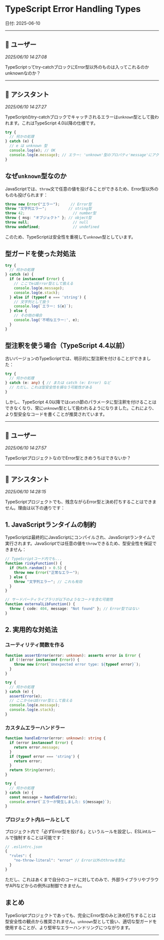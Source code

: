 # TypeScript Error Handling Types

日付: 2025-06-10

---

## 👤 ユーザー
*2025/06/10 14:27:08*

TypeScriptってtry-catchブロックにError型以外のものは入ってこれるのかunknownなのか？

---

## 🤖 アシスタント
*2025/06/10 14:27:27*

TypeScriptのtry-catchブロックでキャッチされるエラーは`unknown`型として扱われます。これはTypeScript 4.0以降の仕様です。

```typescript
try {
  // 何かの処理
} catch (e) {
  // e は unknown 型
  console.log(e); // OK
  console.log(e.message); // エラー: 'unknown'型のプロパティ'message'にアクセスできない
}
```

## なぜ`unknown`型なのか

JavaScriptでは、`throw`文で任意の値を投げることができるため、Error型以外のものも投げられます：

```typescript
throw new Error("エラー");     // Error型
throw "文字列エラー";          // string型
throw 42;                      // number型
throw { msg: "オブジェクト" }; // object型
throw null;                    // null
throw undefined;               // undefined
```

このため、TypeScriptは安全性を重視して`unknown`型としています。

## 型ガードを使った対処法

```typescript
try {
  // 何かの処理
} catch (e) {
  if (e instanceof Error) {
    // ここでeはError型として扱える
    console.log(e.message);
    console.log(e.stack);
  } else if (typeof e === 'string') {
    // 文字列として扱う
    console.log(`エラー: ${e}`);
  } else {
    // その他の場合
    console.log('不明なエラー:', e);
  }
}
```

## 型注釈を使う場合（TypeScript 4.4以前）

古いバージョンのTypeScriptでは、明示的に型注釈を付けることができました：

```typescript
try {
  // 何かの処理
} catch (e: any) { // または catch (e: Error) など
  // ただし、これは型安全性を損なう可能性がある
}
```

しかし、TypeScript 4.0以降では`catch`節のパラメータに型注釈を付けることはできなくなり、常に`unknown`型として扱われるようになりました。これにより、より型安全なコードを書くことが推奨されています。

---

## 👤 ユーザー
*2025/06/10 14:27:57*

TypeScriptプロジェクトなのでError型ときめうちはできないか？

---

## 🤖 アシスタント
*2025/06/10 14:28:15*

TypeScriptプロジェクトでも、残念ながらError型と決め打ちすることはできません。理由は以下の通りです：

## 1. JavaScriptランタイムの制約

TypeScriptは最終的にJavaScriptにコンパイルされ、JavaScriptランタイムで実行されます。JavaScriptでは任意の値を`throw`できるため、型安全性を保証できません：

```typescript
// TypeScriptコード内でも...
function riskyFunction() {
  if (Math.random() > 0.5) {
    throw new Error("正常なエラー");
  } else {
    throw "文字列エラー"; // これも有効
  }
}

// サードパーティライブラリが以下のようなコードを含む可能性
function externalLibFunction() {
  throw { code: 404, message: "Not found" }; // Error型ではない
}
```

## 2. 実用的な対処法

### ユーティリティ関数を作る

```typescript
function assertError(error: unknown): asserts error is Error {
  if (!(error instanceof Error)) {
    throw new Error(`Unexpected error type: ${typeof error}`);
  }
}

try {
  // 何かの処理
} catch (e) {
  assertError(e);
  // ここからeはError型として扱える
  console.log(e.message);
  console.log(e.stack);
}
```

### カスタムエラーハンドラー

```typescript
function handleError(error: unknown): string {
  if (error instanceof Error) {
    return error.message;
  }
  if (typeof error === 'string') {
    return error;
  }
  return String(error);
}

try {
  // 何かの処理
} catch (e) {
  const message = handleError(e);
  console.error(`エラーが発生しました: ${message}`);
}
```

### プロジェクト内ルールとして

プロジェクト内で「必ずError型を投げる」というルールを設定し、ESLintルールで強制することは可能です：

```typescript
// .eslintrc.json
{
  "rules": {
    "no-throw-literal": "error" // Error以外のthrowを禁止
  }
}
```

ただし、これはあくまで自分のコードに対してのみで、外部ライブラリやブラウザAPIなどからの例外は制御できません。

## まとめ

TypeScriptプロジェクトであっても、完全にError型のみと決め打ちすることは型安全性の観点から推奨されません。`unknown`型として扱い、適切な型ガードを使用することが、より堅牢なエラーハンドリングにつながります。

---
